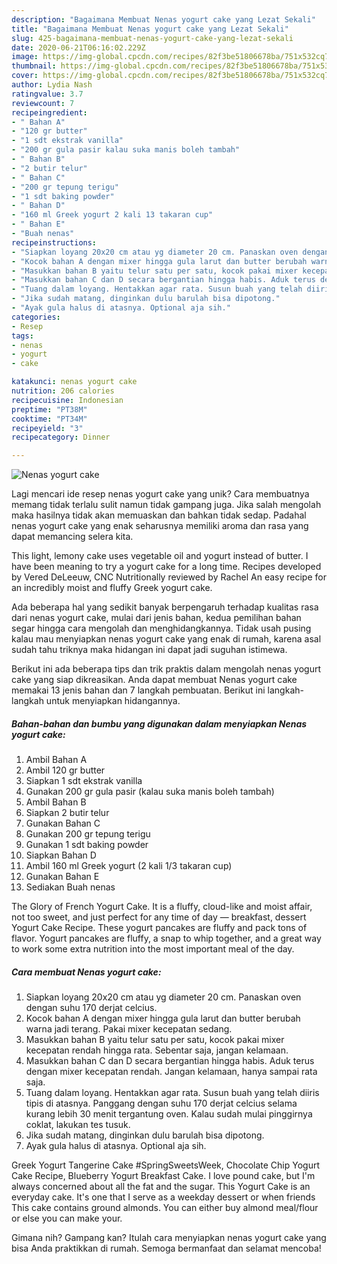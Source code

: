 ```yaml
---
description: "Bagaimana Membuat Nenas yogurt cake yang Lezat Sekali"
title: "Bagaimana Membuat Nenas yogurt cake yang Lezat Sekali"
slug: 425-bagaimana-membuat-nenas-yogurt-cake-yang-lezat-sekali
date: 2020-06-21T06:16:02.229Z
image: https://img-global.cpcdn.com/recipes/82f3be51806678ba/751x532cq70/nenas-yogurt-cake-foto-resep-utama.jpg
thumbnail: https://img-global.cpcdn.com/recipes/82f3be51806678ba/751x532cq70/nenas-yogurt-cake-foto-resep-utama.jpg
cover: https://img-global.cpcdn.com/recipes/82f3be51806678ba/751x532cq70/nenas-yogurt-cake-foto-resep-utama.jpg
author: Lydia Nash
ratingvalue: 3.7
reviewcount: 7
recipeingredient:
- " Bahan A"
- "120 gr butter"
- "1 sdt ekstrak vanilla"
- "200 gr gula pasir kalau suka manis boleh tambah"
- " Bahan B"
- "2 butir telur"
- " Bahan C"
- "200 gr tepung terigu"
- "1 sdt baking powder"
- " Bahan D"
- "160 ml Greek yogurt 2 kali 13 takaran cup"
- " Bahan E"
- "Buah nenas"
recipeinstructions:
- "Siapkan loyang 20x20 cm atau yg diameter 20 cm. Panaskan oven dengan suhu 170 derjat celcius."
- "Kocok bahan A dengan mixer hingga gula larut dan butter berubah warna jadi terang. Pakai mixer kecepatan sedang."
- "Masukkan bahan B yaitu telur satu per satu, kocok pakai mixer kecepatan rendah hingga rata. Sebentar saja, jangan kelamaan."
- "Masukkan bahan C dan D secara bergantian hingga habis. Aduk terus dengan mixer kecepatan rendah. Jangan kelamaan, hanya sampai rata saja."
- "Tuang dalam loyang. Hentakkan agar rata. Susun buah yang telah diiris tipis di atasnya. Panggang dengan suhu 170 derjat celcius selama kurang lebih 30 menit tergantung oven. Kalau sudah mulai pinggirnya coklat, lakukan tes tusuk."
- "Jika sudah matang, dinginkan dulu barulah bisa dipotong."
- "Ayak gula halus di atasnya. Optional aja sih."
categories:
- Resep
tags:
- nenas
- yogurt
- cake

katakunci: nenas yogurt cake 
nutrition: 206 calories
recipecuisine: Indonesian
preptime: "PT38M"
cooktime: "PT34M"
recipeyield: "3"
recipecategory: Dinner

---
```



![Nenas yogurt cake](https://img-global.cpcdn.com/recipes/82f3be51806678ba/751x532cq70/nenas-yogurt-cake-foto-resep-utama.jpg)

Lagi mencari ide resep nenas yogurt cake yang unik? Cara membuatnya memang tidak terlalu sulit namun tidak gampang juga. Jika salah mengolah maka hasilnya tidak akan memuaskan dan bahkan tidak sedap. Padahal nenas yogurt cake yang enak seharusnya memiliki aroma dan rasa yang dapat memancing selera kita.

This light, lemony cake uses vegetable oil and yogurt instead of butter. I have been meaning to try a yogurt cake for a long time. Recipes developed by Vered DeLeeuw, CNC Nutritionally reviewed by Rachel An easy recipe for an incredibly moist and fluffy Greek yogurt cake.

Ada beberapa hal yang sedikit banyak berpengaruh terhadap kualitas rasa dari nenas yogurt cake, mulai dari jenis bahan, kedua pemilihan bahan segar hingga cara mengolah dan menghidangkannya. Tidak usah pusing kalau mau menyiapkan nenas yogurt cake yang enak di rumah, karena asal sudah tahu triknya maka hidangan ini dapat jadi suguhan istimewa.


Berikut ini ada beberapa tips dan trik praktis dalam mengolah nenas yogurt cake yang siap dikreasikan. Anda dapat membuat Nenas yogurt cake memakai 13 jenis bahan dan 7 langkah pembuatan. Berikut ini langkah-langkah untuk menyiapkan hidangannya.

<!--inarticleads1-->

##### Bahan-bahan dan bumbu yang digunakan dalam menyiapkan Nenas yogurt cake:

1. Ambil  Bahan A
1. Ambil 120 gr butter
1. Siapkan 1 sdt ekstrak vanilla
1. Gunakan 200 gr gula pasir (kalau suka manis boleh tambah)
1. Ambil  Bahan B
1. Siapkan 2 butir telur
1. Gunakan  Bahan C
1. Gunakan 200 gr tepung terigu
1. Gunakan 1 sdt baking powder
1. Siapkan  Bahan D
1. Ambil 160 ml Greek yogurt (2 kali 1/3 takaran cup)
1. Gunakan  Bahan E
1. Sediakan Buah nenas


The Glory of French Yogurt Cake. It is a fluffy, cloud-like and moist affair, not too sweet, and just perfect for any time of day — breakfast, dessert Yogurt Cake Recipe. These yogurt pancakes are fluffy and pack tons of flavor. Yogurt pancakes are fluffy, a snap to whip together, and a great way to work some extra nutrition into the most important meal of the day. 

<!--inarticleads2-->

##### Cara membuat Nenas yogurt cake:

1. Siapkan loyang 20x20 cm atau yg diameter 20 cm. Panaskan oven dengan suhu 170 derjat celcius.
1. Kocok bahan A dengan mixer hingga gula larut dan butter berubah warna jadi terang. Pakai mixer kecepatan sedang.
1. Masukkan bahan B yaitu telur satu per satu, kocok pakai mixer kecepatan rendah hingga rata. Sebentar saja, jangan kelamaan.
1. Masukkan bahan C dan D secara bergantian hingga habis. Aduk terus dengan mixer kecepatan rendah. Jangan kelamaan, hanya sampai rata saja.
1. Tuang dalam loyang. Hentakkan agar rata. Susun buah yang telah diiris tipis di atasnya. Panggang dengan suhu 170 derjat celcius selama kurang lebih 30 menit tergantung oven. Kalau sudah mulai pinggirnya coklat, lakukan tes tusuk.
1. Jika sudah matang, dinginkan dulu barulah bisa dipotong.
1. Ayak gula halus di atasnya. Optional aja sih.


Greek Yogurt Tangerine Cake #SpringSweetsWeek, Chocolate Chip Yogurt Cake Recipe, Blueberry Yogurt Breakfast Cake. I love pound cake, but I&#39;m always concerned about all the fat and the sugar. This Yogurt Cake is an everyday cake. It&#39;s one that I serve as a weekday dessert or when friends This cake contains ground almonds. You can either buy almond meal/flour or else you can make your. 

Gimana nih? Gampang kan? Itulah cara menyiapkan nenas yogurt cake yang bisa Anda praktikkan di rumah. Semoga bermanfaat dan selamat mencoba!
